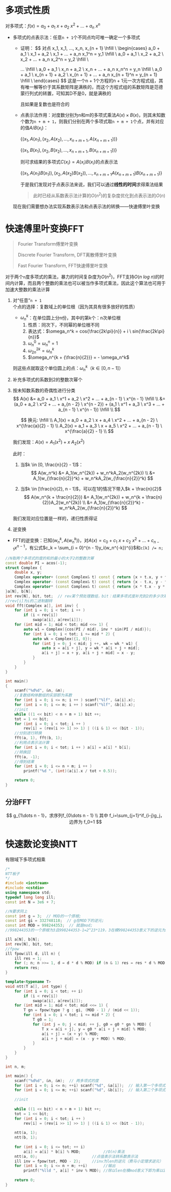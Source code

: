 # 多项式性质

对多项式：$f(x) = a_0 + a_1 \ x + a_2 \ x^2 + ... + a_n \ x^n$

+ 多项式的点表示法：任意`n + 1`个不同点均可唯一确定一个多项式

  + 证明：
    $$
    对点 x_1, x_1, ..., x_n, x_{n + 1} \hfill \\
    \begin{cases}
    a_0 + a_1 \ x_1 + a_2 \ x_1 + ... + a_n x_1^n = y_1 \hfill \\
    a_0 + a_1 \ x_2 + a_2 \ x_2 + ... + a_n x_2^n = y_2 \hfill \\
    
    ... \hfill \\
    a_0 + a_1 \ x_n + a_2 \ x_n + ... + a_n x_n^n = y_n \hfill \\
    a_0 + a_1 \ x_{n + 1} + a_2 \ x_{n + 1} + ... + a_n x_{n + 1}^n = y_{n + 1} \hfill \\
    \end{cases}
    $$
    这是一个n + 1个方程的n + 1元一次方程式组，其有唯一解等价于其系数矩阵是满秩的，而这个方程式组的系数矩阵是范德蒙行列式的转置，可知其D不是0，就是满秩的

    且如果是复数也是符合的

  + 点表示法作用：对度数分别为n和m的多项式乘法$A(x) \times B(x)$，则其未知数个数为`n + m + 1`，则我们分别在两个多项式取`n + m + 1`个点，并有对应的值$A/B(x_i)$：

    $\{(x_1, A(x_1), (x_2, A(x_2), ..., x_{n + m + 1}, A(x_{n + m + 1}))\}$

    $\{(x_1, B(x_1), (x_2, B(x_2), ..., x_{n + m + 1}, B(x_{n + m + 1}))\}$

    则可求结果的多项式$C(x_i) = A(x_i)B(x_i)$的点表示法

    $\{ (x_1, A(x_1)B(x_1)), (x_2, A(x_2)B(x_2)), ... , x_{n + m + 1}A(x_{n + m + 1})B(x_{n + m + 1}) \}$

    于是我们发现对于点表示法来说，我们可以通过**线性的时间**求得乘法结果

    > 此时已经从系数表示法计算的$O(n^2)$的复杂度优化到点表示法的$O(n)$

  现在我们需要想办法实现系数表示法和点表示法的转换——快速傅里叶变换

# 快速傅里叶变换FFT

> Fourier Transform傅里叶变换
>
> Discrete Fourier Transform, DFT离散傅里叶变换
>
> Fast Fourier Transform, FFT快速傅里叶变换

对于两个`n`度多项式的乘法，暴力的时间复杂度为$O(n^2)$，FFT支持$O(n \ log \ n)$的时间内计算，而且两个整数的乘法也可以被当作多项式乘法，因此这个算法也可用于加速大整数的乘法计算

1. 对“任意”`n + 1`个点的选择：复数域上的单位根（因为其具有很多放好的性质）

   + $\omega_n^k$：在单位圆上分n份，其中的第k个：n次单位根
     1. 性质：同次下，不同幂的单位根不同
     2. 表达式：$\omega_n^k = cos{\frac{2k\pi}{n}} + i \ sin{\frac{2k\pi}{n}}$
     3. $\omega_n^0 = \omega_n^n = 1$
     4. $\omega_{2n}^{2k} = \omega_n^k$
     5. $\omega_n^{k + {\frac{n}{2}}} = - \omega_n^k$

   则这些点就取这个单位圆上的点：$\omega_n^k（k \in [0, n - 1]）$

2. 补充多项式的系数到2的整数次幂个

3. 按未知数系数的奇偶性进行分类
   $$
   A(x) &= a_0 + a_1 \ x^1 + a_2 \ x^2 + ... + a_{n - 1} \ x^{n - 1} \hfill \\
        &= (a_0 + a_2 \ x^2 + ... + a_{n - 2} \ x^{n - 2}) + (a_1 \ x^1 + a_3 \ x^3 + ... + a_{n - 1} \ x^{n - 1}) \hfill \\
   $$

   $$
   换元: \hfill  \\
   A_1(x) = a_0 + a_2 \ x + a_4 \ x^2 + ... + a_{n - 2} \ x^{\frac{a}{2} - 1}  \\
   A_2(x) = a_1 + a_3 \ x + a_5 \ x^2 + ... + a_{n - 1} \ x^{\frac{a}{2} - 1}  \\
   $$

   我们发现：$A(x) = A_1(x^2) + x \ A_2(x^2)$

   此时：

   1. 当$k \in [0, \frac{n}{2} - 1]$：
      $$
      A(w_n^k) &= A_1(w_n^{2k}) + w_n^kA_2(w_n^{2k})  \\
               &= A_1(w_{\frac{n}{2}}^k) + w_n^kA_2(w_{\frac{n}{2}}^k)
      $$

   2. 当$k \in [\frac{n}{2}, n - 1]$，可以在1的情况下带入$k + \frac{n}{2}$
      $$
      A(w_n^{k + \frac{n}{2}}) &= A_1(w_n^{2k}) + w_n^{k + \frac{n}{2}}A_2(w_n^{2k})  \\
                               &= A_1(w_{\frac{n}{2}}^k) - w_n^kA_2(w_{\frac{n}{2}}^k)
      $$

   我们发现对应位置是一样的，递归性质得证

4. 逆变换

+ FFT的逆变换：已知$(w_n^k, A(w_n^k))$，对$A(x) = c_0 + c_1 \ x + c_2 \ x^2 + ... + c_{n - 1}x^{n - 1}$，有公式$c_k = \sum_{i = 0}^{n - 1}y_i(w_n^{-k})^{i}$和`c[k] /= n;`

```c++
//N取两个多项式的度的和的最小的大于2的整数次幂
const double PI = acos(-1);
struct Complex {
    double x, y;
    Complex operator+ (const Complex& t) const { return {x + t.x, y + t.y}; }
    Complex operator- (const Complex& t) const { return {x - t.x, y - t.y}; }
    Complex operator* (const Complex& t) const { return {x * t.x - y * t.y, x * t.y + y * t.x}; }
}a[N], b[N];
int rev[N], bit, tot;  // rev某个预处理数组，bit：结果多项式度补充到2的多少次幂，tot = 1 << bit
//rev[i]为i的二进制翻转
void fft(Complex a[], int inv) {
    for (int i = 0; i < tot; i ++ )
        if (i < rev[i])
            swap(a[i], a[rev[i]]);
    for (int mid = 1; mid < tot; mid <<= 1) {
        auto w1 = Complex({cos(PI / mid), inv * sin(PI / mid)});
        for (int i = 0; i < tot; i += mid * 2) {
            auto wk = Complex({1, 0});
            for (int j = 0; j < mid; j ++, wk = wk * w1) {
                auto x = a[i + j], y = wk * a[i + j + mid];
                a[i + j] = x + y, a[i + j + mid] = x - y;
            }
        }
    }
}

int main()
{
    scanf("%d%d", &n, &m);
    //复数结构体数组的实部即为系数
    for (int i = 0; i <= n; i ++ ) scanf("%lf", &a[i].x);
    for (int i = 0; i <= m; i ++ ) scanf("%lf", &b[i].x);
    //init
    while ((1 << bit) < n + m + 1) bit ++;
    tot = 1 << bit;
    for (int i = 0; i < tot; i ++ )
        rev[i] = (rev[i >> 1] >> 1) | ((i & 1) << (bit - 1));
    //分别进行转换
    fft(a, 1), fft(b, 1);
    //利用点表示法计算
    for (int i = 0; i < tot; i ++ ) a[i] = a[i] * b[i];
    //转换回
    fft(a, -1);
    //得到结果
    for (int i = 0; i <= n + m; i ++ )
        printf("%d ", (int)(a[i].x / tot + 0.5));

    return 0;
}
```

## 分治FFT

$$
g_{1\dots n - 1}，求序列f_{0\dots n - 1} \\
其中 f_i=\sum_{j=1}^if_{i-j}g_j，边界为 f_0=1
$$

# 快速数论变换NTT

有限域下多项式相乘

```c++
/*
NTT板子 
*/
#include <iostream>
#include <cstdio>
using namespace std;
typedef long long ill;
const int N = 3e6 + 7;

//N要求同上
const int g = 3;  // MOD的一个原根;
const int gi = 332748118;  // g在MOD下的逆元;
const int MOD = 998244353;  // 就是mod;
//998244353的一个原根为3且998244353-1=2^23*119，3在模998244353意义下的逆元为332748118

ill a[N], b[N];
int rev[N], bit, tot;
//fpow
ill fpow(ill d, ill n) {
	ill res = 1;
	for (; n; n >>= 1, d = d * d % MOD) if (n & 1) res = res * d % MOD;
	return res;
}

template<typename T>
void ntt(T a[], int type) {
	for (int i = 0; i < tot; ++ i)
		if (i < rev[i])
			swap(a[i], a[rev[i]]);
	for (int mid = 1; mid < tot; mid <<= 1) {
		T gn = fpow(type ? g : gi, (MOD - 1) / (mid << 1));
		for (int i = 0; i < tot; i += mid * 2) {
			T g0 = 1;
			for (int j = 0; j < mid; ++ j, g0 = g0 * gn % MOD) {
				T x = a[i + j], y = g0 * a[i + j + mid] % MOD;
				a[i + j] = (x + y) % MOD;
				a[i + j + mid] = (x - y + MOD) % MOD;
            }
        }
    }
}

int n, m;

int main() { 
	scanf("%d%d", &n, &m);  // 两多项式的度 
    for (int i = 0; i <= n; ++i) scanf("%d", &a[i]);  // 输入第一个多项式系数 
    for (int i = 0; i <= m; ++i) scanf("%d", &b[i]);  // 输入第二个多项式系数 
    
	//init
	
    while ((1 << bit) < n + m + 1) bit ++;
    tot = 1 << bit;
    for (int i = 0; i < tot; i ++ )
        rev[i] = (rev[i >> 1] >> 1) | ((i & 1) << (bit - 1));
    
	ntt(a, 1);
    ntt(b, 1);
    
    for (int i = 0; i <= tot; ++ i)
        a[i] = a[i] * b[i] % MOD;          //O(n)乘法
    ntt(a, 0);                        //点值表示法转系数表示法
    ill inv = fpow(tot, MOD - 2);     //inv为len的逆元（费马小定理求逆元）
    for (int i = 0; i <= n + m; ++i)       //输出
        printf("%lld ", a[i] * inv % MOD); //除以len在模mod意义下即为乘以inv
    
	return 0;
}
```
